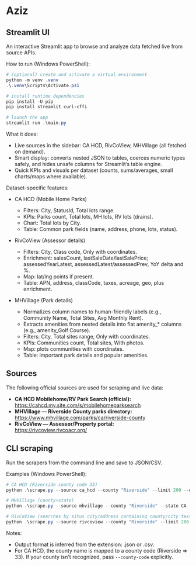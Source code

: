 # Aziz

## Streamlit UI

An interactive Streamlit app to browse and analyze data fetched live from source APIs.

How to run (Windows PowerShell):

```powershell
# (optional) create and activate a virtual environment
python -m venv .venv
.\.venv\Scripts\Activate.ps1

# install runtime dependencies
pip install -U pip
pip install streamlit curl-cffi

# launch the app
streamlit run .\main.py
```

What it does:

- Live sources in the sidebar: CA HCD, RivCoView, MHVillage (all fetched on demand).
- Smart display: converts nested JSON to tables, coerces numeric types safely, and hides unsafe columns for Streamlit’s table engine.
- Quick KPIs and visuals per dataset (counts, sums/averages, small charts/maps where available).

Dataset-specific features:

- CA HCD (Mobile Home Parks)
	- Filters: City, StatusId, Total lots range.
	- KPIs: Parks count, Total lots, MH lots, RV lots (drains).
	- Chart: Total lots by City.
	- Table: Common park fields (name, address, phone, lots, status).

- RivCoView (Assessor details)
	- Filters: City, Class code, Only with coordinates.
	- Enrichment: salesCount, lastSaleDate/lastSalePrice; assessedYearLatest, assessedLatest/assessedPrev, YoY delta and %.
	- Map: lat/lng points if present.
	- Table: APN, address, classCode, taxes, acreage, geo, plus enrichment.

- MHVillage (Park details)
	- Normalizes column names to human-friendly labels (e.g., Community Name, Total Sites, Avg Monthly Rent).
	- Extracts amenities from nested details into flat amenity_* columns (e.g., amenity_Golf Course).
	- Filters: City, Total sites range, Only with coordinates.
	- KPIs: Communities count, Total sites, With photos.
	- Map: plots communities with coordinates.
	- Table: important park details and popular amenities.


## Sources

The following official sources are used for scraping and live data:

- **CA HCD Mobilehome/RV Park Search (official):**  
	https://cahcd.my.site.com/s/mobilehomeparksearch
- **MHVillage — Riverside County parks directory:**  
	https://www.mhvillage.com/parks/ca/riverside-county
- **RivCoView — Assessor/Property portal:**  
	https://rivcoview.rivcoacr.org/

## CLI scraping

Run the scrapers from the command line and save to JSON/CSV.

Examples (Windows PowerShell):

```powershell
# CA HCD (Riverside county code 33)
python .\scrape.py --source ca_hcd --county "Riverside" --limit 200 --out data\parks.json

# MHVillage (county+state)
python .\scrape.py --source mhvillage --county "Riverside" --state CA --limit 200 --out data\mhvillage.csv

# RivCoView (searches by situs city/address containing county/city text)
python .\scrape.py --source rivcoview --county "Riverside" --limit 200 --out data\rivco.json
```

Notes:

- Output format is inferred from the extension: .json or .csv.
- For CA HCD, the county name is mapped to a county code (Riverside => 33). If your county isn't recognized, pass `--county-code` explicitly.
